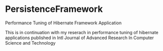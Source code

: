 # PersistenceFramework
Performance Tuning of Hibernate Framework Application

This is in continuation with my reserach in performance tuning of hibernate applications published in Intl Journal of Advanced Research In Computer Science and Technology

